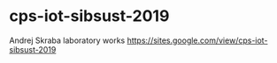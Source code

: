 # cps-iot-sibsust-2019
Andrej Skraba laboratory works
https://sites.google.com/view/cps-iot-sibsust-2019
